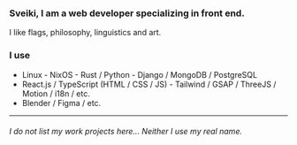 ### Sveiki, I am a web developer specializing in front end.
I like flags, philosophy, linguistics and art. 

### I use
- Linux - NixOS - Rust / Python - Django / MongoDB / PostgreSQL
- React.js / TypeScript (HTML / CSS / JS) - Tailwind / GSAP / ThreeJS / Motion / i18n / etc.
- Blender / Figma / etc.
--- 
###### *I do not list my work projects here*... Neither I use my real name.
